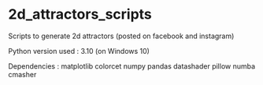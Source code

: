 # 2d_attractors_scripts
Scripts to generate 2d attractors (posted on facebook and instagram)

Python version used : 3.10 (on Windows 10)

Dependencies : 
matplotlib
colorcet
numpy
pandas
datashader
pillow
numba
cmasher

